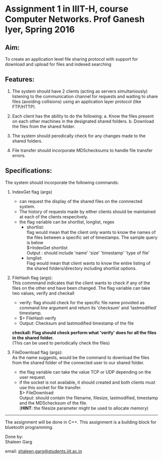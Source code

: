 Assignment 1 in IIIT-H, course Computer Networks. Prof Ganesh Iyer, Spring 2016
===

Aim:
----
To create an application level file sharing protocol with support for download and upload for files and indexed searching

Features:
---
1. The system should have 2 clients (acting as servers simultaniously) listening to the communication channel for requests and waiting to share files (avoiding collisions) using an application layer protocol (like FTP/HTTP). 

2. Each client has the ability to do the following:
    a. Know the files present on each other machines in the designated shared folders.
    b. Download the files from the shared folder.

3. The system should perodically check for any changes made to the shared folders.

4. File transfer should incorporate MD5checksums to handle file transfer errors.

Specifications:
----
The system should incorporate the following commands:

1. IndexGet flag (args)  
    * can request the display of the shared files on the connnected system.  
    * The history of requests made by either clients should be maintained at each of the clients respecitvely.  
    * the flag variable can be shortlist, longlist, regex  
        - shortlist:  
            flag would mean that the client only wants to know the names of the files between a specific set of timestamps. The sample query is below  
            $>IndexGet shortlist <starttimestamp> <endtimestamp>  
            Output : should include 'name' 'size' 'timestamp' 'type of file'  
        - longlist:  
            Flag would mean that client wants to know the entire listing of the shared folders/directory including shortlist options.  

2. FileHash flag (args):  
This commmand indicates that the client wants to check if any of the files on the other end have been changed. The flag variable can take two values, verify and checkall  
    * verify: flag should check for the specific file name provided as command line argument and return its 'checksum' and 'lastmodified' timestamp.  
    - $> FileHash verify <filename> 
    - Output: Checksum and lastmodified timestamp of the file  
  
     __checkall: Flag should check perform what 'verify' does for all the files in the shared folder.__  
(This can be used to periodically check the files)  

3. FileDownload flag (args):  
As the name suggests, would be the command to download the files from the shared folder of the connected user to our shared folder.  
    * the flag variable can take the value TCP or UDP depending on the user request.  
    * if the socket is not available, it should created and both clients must use this socket for file transfer.  
         $> FileDownload <filename>  
         Output: should contain the filename, filesize, lastmodified, timestamp and the MD5checksum of the file.  
(__HINT__: the filesize parameter might be used to allocate memory)  

******

The assignment will be done in C++. This assignment is a building block for bluetooth programming.  

Done by:  
Shaleen Garg  

email: shaleen.garg@students.iiit.ac.in
